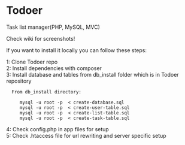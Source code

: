 Todoer
======

Task list manager(PHP, MySQL, MVC)

Check wiki for screenshots!

If you want to install it locally you can follow these steps:

1: Clone Todoer repo<br>
2: Install dependencies with composer<br>
3: Install database and tables from db_install folder which is in Todoer repository<br>
   
      From db_install directory:
         
         mysql -u root -p  < create-database.sql
         mysql -u root -p  < create-user-table.sql
         mysql -u root -p  < create-list-table.sql
         mysql -u root -p  < create-task-table.sql
         
   
4: Check config.php in app files for setup<br>
5: Check .htaccess file for url rewriting and server specific setup
